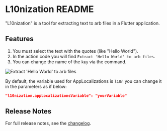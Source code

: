 # L10nization README

"L10nization" is a tool for extracting text to arb files in a Flutter application.

## Features

1. You must select the text with the quotes (like "Hello World").
1. In the action code you will find `Extract 'Hello World' to arb files`.
1. You can change the name of the `key` via the command.

![Extract 'Hello World' to arb files](https://github.com/lsaudon/l10nization/blob/main/images/extract-to-arb-files.gif?raw=true)

By default, the variable used for AppLocalizations is `l10n` you can change it in the parameters as if below:

```json
"l10nization.appLocalizationsVariable": "yourVariable"
```

## Release Notes

For full release notes, see the [changelog](CHANGELOG.md).
